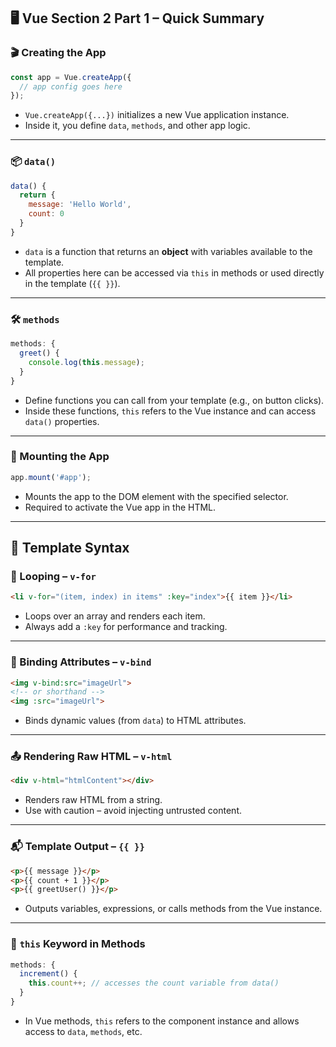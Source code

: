 ## 🖥️ Vue Section 2 Part 1 – Quick Summary

### 🎬 Creating the App

```js
const app = Vue.createApp({
  // app config goes here
});
```

* `Vue.createApp({...})` initializes a new Vue application instance.
* Inside it, you define `data`, `methods`, and other app logic.

---

### 📦 `data()`

```js
data() {
  return {
    message: 'Hello World',
    count: 0
  }
}
```

* `data` is a function that returns an **object** with variables available to the template.
* All properties here can be accessed via `this` in methods or used directly in the template (`{{ }}`).

---

### 🛠️ `methods`

```js
methods: {
  greet() {
    console.log(this.message);
  }
}
```

* Define functions you can call from your template (e.g., on button clicks).
* Inside these functions, `this` refers to the Vue instance and can access `data()` properties.

---

### 🧲 Mounting the App

```js
app.mount('#app');
```

* Mounts the app to the DOM element with the specified selector.
* Required to activate the Vue app in the HTML.

---

## 🧩 Template Syntax

### 🔁 Looping – `v-for`

```html
<li v-for="(item, index) in items" :key="index">{{ item }}</li>
```

* Loops over an array and renders each item.
* Always add a `:key` for performance and tracking.

---

### 🧷 Binding Attributes – `v-bind`

```html
<img v-bind:src="imageUrl">
<!-- or shorthand -->
<img :src="imageUrl">
```

* Binds dynamic values (from `data`) to HTML attributes.

---

### 📤 Rendering Raw HTML – `v-html`

```html
<div v-html="htmlContent"></div>
```

* Renders raw HTML from a string.
* Use with caution – avoid injecting untrusted content.

---

### 📬 Template Output – `{{ }}`

```html
<p>{{ message }}</p>
<p>{{ count + 1 }}</p>
<p>{{ greetUser() }}</p>
```

* Outputs variables, expressions, or calls methods from the Vue instance.

---

### 🔄 `this` Keyword in Methods

```js
methods: {
  increment() {
    this.count++; // accesses the count variable from data()
  }
}
```

* In Vue methods, `this` refers to the component instance and allows access to `data`, `methods`, etc.




